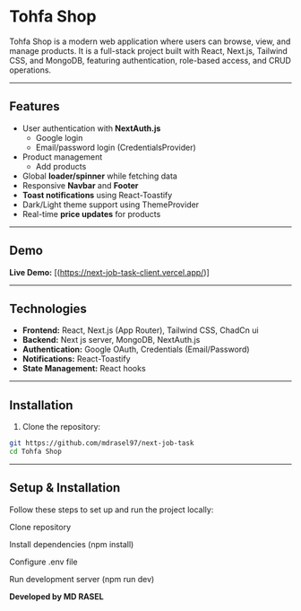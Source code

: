 # Tohfa Shop

Tohfa Shop is a modern web application where users can browse, view, and manage products. It is a full-stack project built with React, Next.js, Tailwind CSS, and MongoDB, featuring authentication, role-based access, and CRUD operations.

---

## Features

- User authentication with **NextAuth.js**
  - Google login
  - Email/password login (CredentialsProvider)
- Product management
  - Add products
- Global **loader/spinner** while fetching data
- Responsive **Navbar** and **Footer**
- **Toast notifications** using React-Toastify
- Dark/Light theme support using ThemeProvider
- Real-time **price updates** for products

---

## Demo

**Live Demo:** [(https://next-job-task-client.vercel.app/)]

---

## Technologies

- **Frontend:** React, Next.js (App Router), Tailwind CSS, ChadCn ui
- **Backend:** Next js server, MongoDB, NextAuth.js
- **Authentication:** Google OAuth, Credentials (Email/Password)
- **Notifications:** React-Toastify
- **State Management:** React hooks

---

## Installation

1. Clone the repository:

```bash
git https://github.com/mdrasel97/next-job-task
cd Tohfa Shop
```

---

## Setup & Installation

Follow these steps to set up and run the project locally:

Clone repository

Install dependencies (npm install)

Configure .env file

Run development server (npm run dev)

**Developed by MD RASEL**
